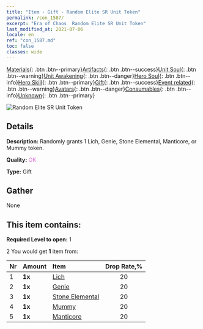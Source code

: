 ```yaml
---
title: "Item - Gift - Random Elite SR Unit Token"
permalink: /con_1587/
excerpt: "Era of Chaos  Random Elite SR Unit Token"
last_modified_at: 2021-07-06
locale: en
ref: "con_1587.md"
toc: false
classes: wide
---
```

 [Materials](/Items/){: .btn .btn--primary}[Artifacts](/Items/Artifacts/){: .btn .btn--success}[Unit Soul](/Items/UnitSoul/){: .btn .btn--warning}[Unit Awakening](/Items/UnitAwakening/){: .btn .btn--danger}[Hero Soul](/Items/HeroSoul/){: .btn .btn--info}[Hero Skill](/Items/HeroSkill/){: .btn .btn--primary}[Gift](/Items/Gift/){: .btn .btn--success}[Event related](/Items/Events/){: .btn .btn--warning}[Avatars](/Items/Avatars/){: .btn .btn--danger}[Consumables](/Items/Consumables/){: .btn .btn--info}[Unknown](/Items/Unknown/){: .btn .btn--primary}

 ![Random Elite SR Unit Token](/images/t/i_907182.png)

## Details
 **Description:** Randomly grants 1 Lich, Genie, Stone Elemental, Manticore, or Mummy token.

 **Quality:** <span style="color: #DA70D6">OK</span>

 **Type:** Gift

## Gather

  None

## This item contains:

 **Required Level to open:** 1

 2 You would get **1** item  from:

  | Nr | Amount |     Item    | Drop Rate,% |
  |:---|:-------|:------------|:---------:|
  | 1 |  **1x** | [Lich](/Items/unt_212/) | 20 | 
  | 2 |  **1x** | [Genie](/Items/unt_239/) | 20 | 
  | 3 |  **1x** | [Stone Elemental](/Items/unt_266/) | 20 | 
  | 4 |  **1x** | [Mummy](/Items/unt_215/) | 20 | 
  | 5 |  **1x** | [Manticore](/Items/unt_249/) | 20 | 
